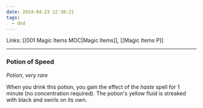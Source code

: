 ```yaml
---
date: 2024-04-23 12:30:21
tags:
  - dnd
---
```

Links: [[001 Magic Items MOC|Magic Items]], [[Magic Items P]]

---
### Potion of Speed

*Potion, very rare*

When you drink this potion, you gain the effect of the *haste* spell for 1 minute (no concentration required). The potion's yellow fluid is streaked with black and swirls on its own.